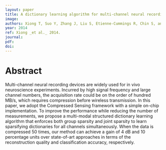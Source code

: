 ```yaml
---
layout: paper
title: A dictionary learning algorithm for multi-channel neural recordings
image:
authors: Xiong T, Suo Y, Zhang J, Liu S, Etienne-Cummings R, Chin S, and Tran TD.
year: 2014
ref: Xiong _et al._ 2014.
journal: 
pdf: 
doi: 
---
```


# Abstract
Multi-channel neural recording devices are widely used for in vivo neuroscience experiments. Incurred by high signal frequency and large channel numbers, the acquisition rate could be on the order of hundred MB/s, which requires compression before wireless transmission. In this paper, we adopt the Compressed Sensing framework with a simple on-chip implementation. To improve the performance while reducing the number of measurements, we propose a multi-modal structured dictionary learning algorithm that enforces both group sparsity and joint sparsity to learn sparsifying dictionaries for all channels simultaneously. When the data is compressed 50 times, our method can achieve a gain of 4 dB and 10 percentage units over state-of-art approaches in terms of the reconstruction quality and classification accuracy, respectively.

